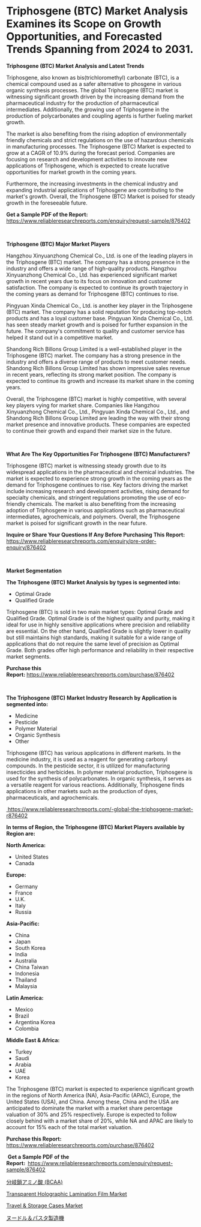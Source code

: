 <p><h1>Triphosgene (BTC) Market Analysis Examines its Scope on Growth Opportunities, and Forecasted Trends Spanning from 2024 to 2031.</h1></p><p><strong>Triphosgene (BTC) Market Analysis and Latest Trends</strong></p>
<p><p>Triphosgene, also known as bis(trichloromethyl) carbonate (BTC), is a chemical compound used as a safer alternative to phosgene in various organic synthesis processes. The global Triphosgene (BTC) market is witnessing significant growth driven by the increasing demand from the pharmaceutical industry for the production of pharmaceutical intermediates. Additionally, the growing use of Triphosgene in the production of polycarbonates and coupling agents is further fueling market growth.</p><p>The market is also benefiting from the rising adoption of environmentally friendly chemicals and strict regulations on the use of hazardous chemicals in manufacturing processes. The Triphosgene (BTC) Market is expected to grow at a CAGR of 10.9% during the forecast period. Companies are focusing on research and development activities to innovate new applications of Triphosgene, which is expected to create lucrative opportunities for market growth in the coming years.</p><p>Furthermore, the increasing investments in the chemical industry and expanding industrial applications of Triphosgene are contributing to the market's growth. Overall, the Triphosgene (BTC) Market is poised for steady growth in the foreseeable future.</p></p>
<p><strong>Get a Sample PDF of the Report:&nbsp;</strong> <a href="https://www.reliableresearchreports.com/enquiry/request-sample/876402">https://www.reliableresearchreports.com/enquiry/request-sample/876402</a></p>
<p>&nbsp;</p>
<p><strong>Triphosgene (BTC) Major Market Players</strong></p>
<p><p>Hangzhou Xinyuanzhong Chemical Co., Ltd. is one of the leading players in the Triphosgene (BTC) market. The company has a strong presence in the industry and offers a wide range of high-quality products. Hangzhou Xinyuanzhong Chemical Co., Ltd. has experienced significant market growth in recent years due to its focus on innovation and customer satisfaction. The company is expected to continue its growth trajectory in the coming years as demand for Triphosgene (BTC) continues to rise.</p><p>Pingyuan Xinda Chemical Co., Ltd. is another key player in the Triphosgene (BTC) market. The company has a solid reputation for producing top-notch products and has a loyal customer base. Pingyuan Xinda Chemical Co., Ltd. has seen steady market growth and is poised for further expansion in the future. The company's commitment to quality and customer service has helped it stand out in a competitive market.</p><p>Shandong Rich Billons Group Limited is a well-established player in the Triphosgene (BTC) market. The company has a strong presence in the industry and offers a diverse range of products to meet customer needs. Shandong Rich Billons Group Limited has shown impressive sales revenue in recent years, reflecting its strong market position. The company is expected to continue its growth and increase its market share in the coming years.</p><p>Overall, the Triphosgene (BTC) market is highly competitive, with several key players vying for market share. Companies like Hangzhou Xinyuanzhong Chemical Co., Ltd., Pingyuan Xinda Chemical Co., Ltd., and Shandong Rich Billons Group Limited are leading the way with their strong market presence and innovative products. These companies are expected to continue their growth and expand their market size in the future.</p></p>
<p>&nbsp;</p>
<p><strong>What Are The Key Opportunities For Triphosgene (BTC) Manufacturers?</strong></p>
<p><p>Triphosgene (BTC) market is witnessing steady growth due to its widespread applications in the pharmaceutical and chemical industries. The market is expected to experience strong growth in the coming years as the demand for Triphosgene continues to rise. Key factors driving the market include increasing research and development activities, rising demand for specialty chemicals, and stringent regulations promoting the use of eco-friendly chemicals. The market is also benefiting from the increasing adoption of Triphosgene in various applications such as pharmaceutical intermediates, agrochemicals, and polymers. Overall, the Triphosgene market is poised for significant growth in the near future.</p></p>
<p><strong>Inquire or Share Your Questions If Any Before Purchasing This Report:</strong> <a href="https://www.reliableresearchreports.com/enquiry/pre-order-enquiry/876402">https://www.reliableresearchreports.com/enquiry/pre-order-enquiry/876402</a></p>
<p>&nbsp;</p>
<p><strong>Market Segmentation</strong></p>
<p><strong>The Triphosgene (BTC) Market Analysis by types is segmented into:</strong></p>
<p><ul><li>Optimal Grade</li><li>Qualified Grade</li></ul></p>
<p><p>Triphosgene (BTC) is sold in two main market types: Optimal Grade and Qualified Grade. Optimal Grade is of the highest quality and purity, making it ideal for use in highly sensitive applications where precision and reliability are essential. On the other hand, Qualified Grade is slightly lower in quality but still maintains high standards, making it suitable for a wide range of applications that do not require the same level of precision as Optimal Grade. Both grades offer high performance and reliability in their respective market segments.</p></p>
<p><strong>Purchase this Report:&nbsp;</strong><a href="https://www.reliableresearchreports.com/purchase/876402">https://www.reliableresearchreports.com/purchase/876402</a></p>
<p>&nbsp;</p>
<p><strong>The Triphosgene (BTC) Market Industry Research by Application is segmented into:</strong></p>
<p><ul><li>Medicine</li><li>Pesticide</li><li>Polymer Material</li><li>Organic Synthesis</li><li>Other</li></ul></p>
<p><p>Triphosgene (BTC) has various applications in different markets. In the medicine industry, it is used as a reagent for generating carbonyl compounds. In the pesticide sector, it is utilized for manufacturing insecticides and herbicides. In polymer material production, Triphosgene is used for the synthesis of polycarbonates. In organic synthesis, it serves as a versatile reagent for various reactions. Additionally, Triphosgene finds applications in other markets such as the production of dyes, pharmaceuticals, and agrochemicals.</p></p>
<p><a href="https://www.reliableresearchreports.com/-global-the-triphosgene-market-r876402">&nbsp;https://www.reliableresearchreports.com/-global-the-triphosgene-market-r876402</a></p>
<p><strong>In terms of Region, the Triphosgene (BTC) Market Players available by Region are:</strong></p>
<p>
    <p> <strong> North America: </strong>
        <ul>
            <li>United States</li>
            <li>Canada</li>
        </ul>
        </p> 
    <p> <strong> Europe: </strong>
        <ul>
            <li>Germany</li>
            <li>France</li>
            <li>U.K.</li>
            <li>Italy</li>
            <li>Russia</li>
        </ul>
        </p> 
    <p> <strong> Asia-Pacific: </strong>
        <ul>
            <li>China</li>
            <li>Japan</li>
            <li>South Korea</li>
            <li>India</li>
            <li>Australia</li>
            <li>China Taiwan</li>
            <li>Indonesia</li>
            <li>Thailand</li>
            <li>Malaysia</li>
        </ul>
        </p> 
    <p> <strong> Latin America: </strong>
        <ul>
            <li>Mexico</li>
            <li>Brazil</li>
            <li>Argentina Korea</li>
            <li>Colombia</li>
        </ul>
        </p> 
    <p> <strong> Middle East & Africa: </strong>
        <ul>
            <li>Turkey</li>
            <li>Saudi</li>
            <li>Arabia</li>
            <li>UAE</li>
            <li>Korea</li>
        </ul>
    </p>
    </p>
<p><p>The Triphosgene (BTC) market is expected to experience significant growth in the regions of North America (NA), Asia-Pacific (APAC), Europe, the United States (USA), and China. Among these, China and the USA are anticipated to dominate the market with a market share percentage valuation of 30% and 25% respectively. Europe is expected to follow closely behind with a market share of 20%, while NA and APAC are likely to account for 15% each of the total market valuation.</p></p>
<p><strong>Purchase this Report: </strong><a href="https://www.reliableresearchreports.com/purchase/876402">https://www.reliableresearchreports.com/purchase/876402</a></p>
<p>&nbsp;<strong>Get a Sample PDF of the Report:&nbsp;&nbsp;</strong><a href="https://www.reliableresearchreports.com/enquiry/request-sample/876402">https://www.reliableresearchreports.com/enquiry/request-sample/876402</a></p>
<p><strong></strong></p>
<p><p><a href="https://github.com/BrionnaBoyle/Market-Research-Report-List-1/blob/main/176469384902.md">分岐鎖アミノ酸 (BCAA)</a></p><p><a href="https://github.com/RosemarieLeffler2023/Market-Research-Report-List-1/blob/main/transparent-holographic-lamination-film-market.md">Transparent Holographic Lamination Film Market</a></p><p><a href="https://github.com/susanjprice2023/Market-Research-Report-List-1/blob/main/travel-storage-cases-market.md">Travel & Storage Cases Market</a></p><p><a href="https://github.com/JerelSchulit20231/Market-Research-Report-List-1/blob/main/778362384901.md">ヌードル＆パスタ製造機</a></p></p>